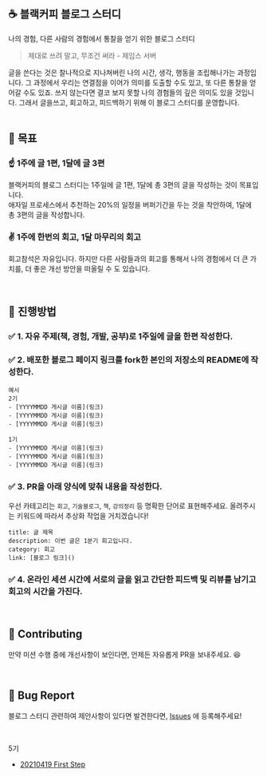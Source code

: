 ## ☕ 블랙커피 블로그 스터디

나의 경험, 다른 사람의 경험에서 통찰을 얻기 위한 블로그 스터디

> 제대로 쓰려 말고, 무조건 써라 - 제임스 서버

글을 쓴다는 것은 찰나적으로 지나쳐버린 나의 시간, 생각, 행동을 조립해나가는 과정입니다. 그 과정에서 우리는 연결점을 이어가 의미를 도출할 수도 있고, 또 다른 통찰을 얻어갈 수도 있죠. 쓰지 않는다면 결코 보지 못할 나의 경험들의 깊은 의미도 있을 것입니다.  그래서 글을쓰고, 회고하고, 피드백하기 위해 이 블로그 스터디를 운영합니다.
<br/><br/>

## 🏴  목표

### ☝️ 1주에 글 1편, 1달에 글 3편

블랙커피의 블로그 스터디는 1주일에 글 1편, 1달에 총 3편의 글을 작성하는 것이 목표입니다. <br/>
애자일 프로세스에서 추천하는 20%의 일정을 버퍼기간을 두는 것을 착안하여, 1달에 총 3편의 글을 작성합니다. 

### ✌️ 1주에 한번의 회고, 1달 마무리의 회고

회고참석은 자유입니다. 하지만 다른 사람들과의 회고를 통해서 나의 경험에서 더 큰 가치를, 더 좋은 개선 방안을 떠올릴 수 도 있습니다.

<br/>


## 🚀 진행방법

### ✅ 1. 자유 주제(책, 경험, 개발, 공부)로 1주일에 글을 한편 작성한다. <br/>
### ✅ 2. 배포한 블로그 페이지 링크를 fork한 본인의 저장소의 README에 작성한다. <br/>
```
예시
2기
- [YYYYMMDD 게시글 이름](링크)
- [YYYYMMDD 게시글 이름](링크)
- [YYYYMMDD 게시글 이름](링크)

1기
- [YYYYMMDD 게시글 이름](링크)
- [YYYYMMDD 게시글 이름](링크)
- [YYYYMMDD 게시글 이름](링크)
```
### ✅ 3. PR을 아래 양식에 맞춰 내용을 작성한다. <br/>
우선 카테고리는 `회고`, `기술블로그`, `책`, `강의정리` 등 명확한 단어로 표현해주세요. 
올려주시는 키워드에 따라서 추상화 작업을 거치겠습니다!

```
title: 글 제목
description: 이번 글은 1분기 회고입니다.
category: 회고
link: [블로그 링크]()
```

### ✅ 4. 온라인 세션 시간에 서로의 글을 읽고 간단한 피드백 및 리뷰를 남기고 회고의 시간을 가진다. <br/>

<br/>

## **👏 Contributing**

만약 미션 수행 중에 개선사항이 보인다면, 언제든 자유롭게 PR을 보내주세요. 😆

<br/>


## **🐞 Bug Report**

블로그 스터디 관련하여 제안사항이 있다면 발견한다면, [Issues](https://github.com/next-step/blog/issues) 에 등록해주세요!

<br/>

5기
- [20210419 First Step](https://kingjky.github.io/daily/2021/daily210419.html)